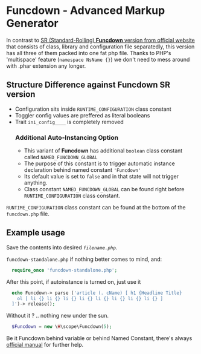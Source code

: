 # Funcdown - Advanced Markup Generator
In contrast to [SR (Standard-Rolling) **Funcdown** version from official website](https://hngts.com/?mkp=fncd~obtain) that consists of class, library and configuration file separatedly, this version has all three of them packed into one fat php file. Thanks to PHP's 'multispace' feature (`namespace NsName {}`) we don't need to mess around with .phar extension any longer. 

## Structure Difference against Funcdown SR version
- Configuration sits inside `RUNTIME_CONFIGURATION` class constant
- Toggler config values are preffered as literal booleans
- Trait `ini_config____` is completely removed
  ### Additional Auto-Instancing Option
  - This variant of **Funcdown** has additional `boolean` class constant called `NAMED_FUNCDOWN_GLOBAL`
  - The purpose of this constant is to trigger automatic instance declaration behind named constant `'Funcdown'`
  - Its default value is set to `false` and in that state will not trigger anything.
  - Class constant `NAMED_FUNCDOWN_GLOBAL` can be found right before `RUNTIME_CONFIGURATION` class constant.

`RUNTIME_CONFIGURATION` class constant can be found at the bottom of the `funcdown.php` file.

## Example usage
Save the contents into desired _`filename.php`_.

`funcdown-standalone.php` if nothing better comes to mind, and:
 
```php
  require_once 'funcdown-standalone.php';
```
After this point, if autoinstance is turned on, just use it
```php
  echo Funcdown-> parse ('article (. cName) [ h1 {Headline Title}
    ol [ li {} li {} li {} li {} li {} li {} li {} li {} ]
  ]')-> release();
```
Without it ? .. nothing new under the sun.
```php
  $Funcdown = new \H\scope\Funcdown(5);
```
Be it Funcdown behind variable or behind Named Constant, there's always [official manual](https://hngts.com/?mkp=fncd~manual) for further help.
